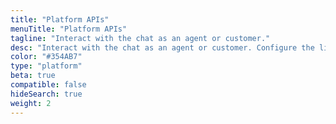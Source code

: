 ```yaml
---
title: "Platform APIs"
menuTitle: "Platform APIs"
tagline: "Interact with the chat as an agent or customer." 
desc: "Interact with the chat as an agent or customer. Configure the licence properties and attach webhooks."
color: "#354AB7"
type: "platform"
beta: true
compatible: false
hideSearch: true
weight: 2
---
```

